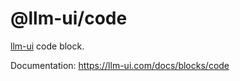 # @llm-ui/code

[llm-ui](https://llm-ui.com) code block.

Documentation: https://llm-ui.com/docs/blocks/code
